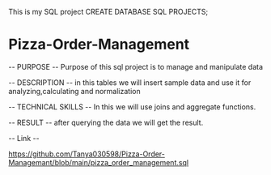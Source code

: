 This is my SQL project
CREATE DATABASE SQL PROJECTS;

# Pizza-Order-Management #
-- PURPOSE --
Purpose of this sql project is to manage and manipulate data

-- DESCRIPTION --
in this tables we will insert sample data and use it for analyzing,calculating and normalization

-- TECHNICAL SKILLS -- 
In this we will use joins and aggregate functions.

-- RESULT --
after querying the data we will get the result.

-- Link --

https://github.com/Tanya030598/Pizza-Order-Managemant/blob/main/pizza_order_management.sql
